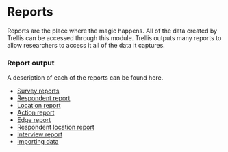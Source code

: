 # Reports
Reports are the place where the magic happens. All of the data created by Trellis can be accessed through this module. Trellis outputs many reports to allow researchers to access it all of the data it captures.

###

### Report output
A description of each of the reports can be found here.

- [Survey reports](SurveyReports.md)
- [Respondent report](RespondentReport.md)
- [Location report](LocationReport.md)
- [Action report](ActionReport.md)
- [Edge report](EdgeReport.md)
- [Respondent location report](RespondentLocationReport.md)
- [Interview report](InterviewReport.md)
- [Importing data](Importing.md)
